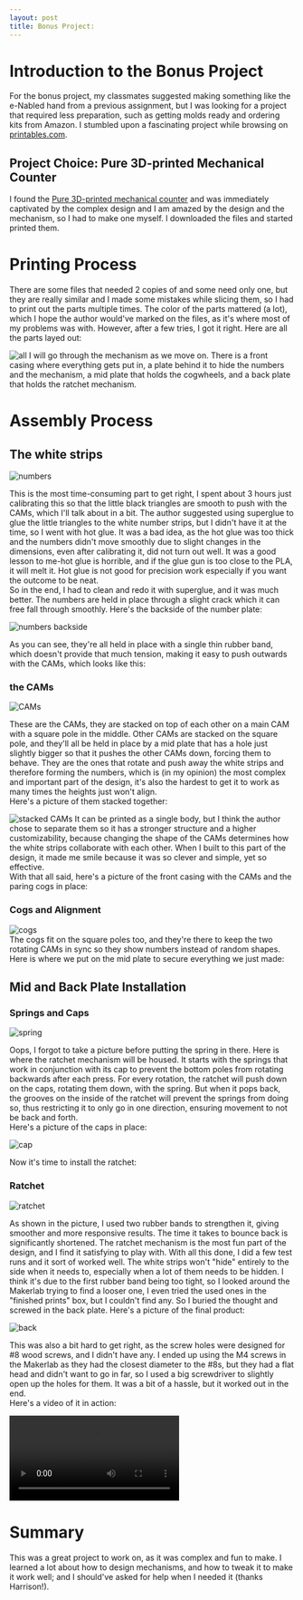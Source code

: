 ```yaml
---
layout: post
title: Bonus Project:
---
```


# Introduction to the Bonus Project

For the bonus project, my classmates suggested making something like the e-Nabled hand from a previous assignment, but I was looking for a project that required less preparation, such as getting molds ready and ordering kits from Amazon. I stumbled upon a fascinating project while browsing on [printables.com](https://www.printables.com/).

## Project Choice: Pure 3D-printed Mechanical Counter

I found the [Pure 3D-printed mechanical counter](https://www.printables.com/model/860058-7-segment-mechanical-counter-version-2-ratchet) and was immediately captivated by the complex design and I am amazed by the design and the mechanism, so I had to make one myself. I downloaded the files and started printed them.

# Printing Process
There are some files that needed 2 copies of and some need only one, but they are really similar and I made some mistakes while slicing them, so I had to print out the parts multiple times. The color of the parts mattered (a lot), which I hope the author would've marked on the files, as it's where most of my problems was with. However, after a few tries, I got it right. Here are all the parts layed out:<br>

![all](../picture/bonus/all.jpg)
I will go through the mechanism as we move on. There is a front casing where everything gets put in, a plate behind it to hide the numbers and the mechanism, a mid plate that holds the cogwheels, and a back plate that holds the ratchet mechanism. 
<br>

# Assembly Process

## The white strips

![numbers](../picture/bonus/numbers.jpg)

This is the most time-consuming part to get right, I spent about 3 hours just calibrating this so that the little black triangles are smooth to push with the CAMs, which I'll talk about in a bit. The author suggested using superglue to glue the little triangles to the white number strips, but I didn't have it at the time, so I went with hot glue. It was a bad idea, as the hot glue was too thick and the numbers didn't move smoothly due to slight changes in the dimensions, even after calibrating it, did not turn out well. It was a good lesson to me-hot glue is horrible, and if the glue gun is too close to the PLA, it will melt it. Hot glue is not good for precision work especially if you want the outcome to be neat.
<br>
So in the end, I had to clean and redo it with superglue, and it was much better. The numbers are held in place through a slight crack which it can free fall through smoothly. Here's the backside of the number plate:<br>

![numbers backside](../picture/bonus/rubber.jpg)

As you can see, they're all held in place with a single thin rubber band, which doesn't provide that much tension, making it easy to push outwards with the CAMs, which looks like this:<br>

### the CAMs

![CAMs](../picture/bonus/t.jpg)

These are the CAMs, they are stacked on top of each other on a main CAM with a square pole in the middle. Other CAMs are stacked on the square pole, and they'll all be held in place by a mid plate that has a hole just slightly bigger so that it pushes the other CAMs down, forcing them to behave. They are the ones that rotate and push away the white strips and therefore forming the numbers, which is (in my opinion) the most complex and important part of the design, it's also the hardest to get it to work as many times the heights just won't align. 
<br>
Here's a picture of them stacked together:<br>

![stacked CAMs](../picture/bonus/stacked.jpg)
It can be printed as a single body, but I think the author chose to separate them so it has a stronger structure and a higher customizability, because changing the shape of the CAMs determines how the white strips collaborate with each other. When I built to this part of the design, it made me smile because it was so clever and simple, yet so effective. 
<br>
With that all said, here's a picture of the front casing with the CAMs and the paring cogs in place:<br>

### Cogs and Alignment

![cogs](../picture/bonus/cogs.jpg)
<br>
The cogs fit on the square poles too, and they're there to keep the two rotating CAMs in sync so they show numbers instead of random shapes. Here is where we put on the mid plate to secure everything we just made:<br>

## Mid and Back Plate Installation

### Springs and Caps

![spring](../picture/bonus/spring.jpg)

Oops, I forgot to take a picture before putting the spring in there. Here is where the ratchet mechanism will be housed. It starts with the springs that work in conjunction with its cap to prevent the bottom poles from rotating backwards after each press. For every rotation, the ratchet will push down on the caps, rotating them down, with the spring. But when it pops back, the grooves on the inside of the ratchet will prevent the springs from doing so, thus restricting it to only go in one direction, ensuring movement to not be back and forth. <br>
Here's a picture of the caps in place:<br>

![cap](../picture/bonus/cap.jpg)

Now it's time to install the ratchet:<br>

### Ratchet

![ratchet](../picture/bonus/last.jpg)

As shown in the picture, I used two rubber bands to strengthen it, giving smoother and more responsive results. The time it takes to bounce back is significantly shortened. The ratchet mechanism is the most fun part of the design, and I find it satisfying to play with. With all this done, I did a few test runs and it sort of worked well. The white strips won't "hide" entirely to the side when it needs to, especially when a lot of them needs to be hidden. I think it's due to the first rubber band being too tight, so I looked around the Makerlab trying to find a looser one, I even tried the used ones in the "finished prints" box, but I couldn't find any. So I buried the thought and screwed in the back plate. Here's a picture of the final product:<br>

![back](../picture/bonus/back.jpg)

This was also a bit hard to get right, as the screw holes were designed for #8 wood screws, and I didn't have any. I ended up using the M4 screws in the Makerlab as they had the closest diameter to the #8s, but they had a flat head and didn't want to go in far, so I used a big screwdriver to slightly open up the holes for them. It was a bit of a hassle, but it worked out in the end.
<br>
Here's a video of it in action:<br>

<video controls src="../picture/bonus/video.mp4" title="working"></video>

# Summary

This was a great project to work on, as it was complex and fun to make. I learned a lot about how to design mechanisms, and how to tweak it to make it work well; and I should've asked for help when I needed it (thanks Harrison!). 
<br><br>

<br><br>